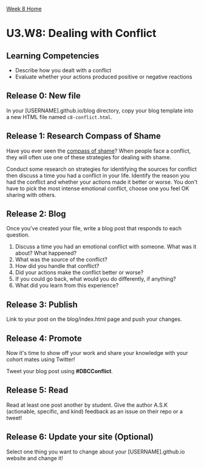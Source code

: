 [Week 8 Home](./)

# U3.W8: Dealing with Conflict

## Learning Competencies
- Describe how you dealt with a conflict
- Evaluate whether your actions produced positive or negative reactions

## Release 0: New file
In your [USERNAME].github.io/blog directory, copy your blog template into a new HTML file named `c8-conflict.html`.

## Release 1: Research Compass of Shame
Have you ever seen the [compass of shame](http://southdown.on.ca/publications/articles/Compass-of-Shame.pdf)? When people face a conflict, they will often use one of these strategies for dealing with shame.

Conduct some research on strategies for identifying the sources for conflict then discuss a time you had a conflict in your life. Identify the reason you had the conflict and whether your actions made it better or worse. You don't have to pick the most intense emotional conflict, choose one you feel OK sharing with others.

## Release 2: Blog

Once you've created your file, write a blog post that responds to each question.

1. Discuss a time you had an emotional conflict with someone. What was it about? What happened?
2. What was the source of the conflict?
3. How did you handle that conflict?
4. Did your actions make the conflict better or worse?
5. If you could go back, what would you do differently, if anything?
6. What did you learn from this experience?

## Release 3: Publish
Link to your post on the blog/index.html page and push your changes.

## Release 4: Promote

Now it's time to show off your work and share your knowledge with your cohort mates using Twitter!

Tweet your blog post using **#DBCConflict**.

## Release 5: Read

Read at least one post another by student. Give the author A.S.K (actionable, specific, and kind) feedback as an issue on their repo or a tweet!

## Release 6: Update your site (Optional)
Select one thing you want to change about your [USERNAME].github.io website and change it!